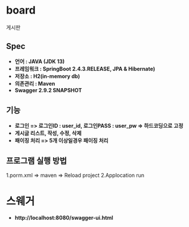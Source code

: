 # board
게시판
## Spec
- **언어 : JAVA (JDK 13)**
- **프레임워크 : SpringBoot 2.4.3.RELEASE, JPA & Hibernate)**
- **저장소 : H2(in-memory db)**
- **의존관리 : Maven**
- **Swagger 2.9.2 SNAPSHOT**

## 기능
- **로그인 => 로그인ID : user_id, 로그인PASS : user_pw => 하드코딩으로 고정**
- **게시글 리스트, 작성, 수정, 삭제**
- **패이징 처리 => 5개 이상일경우 패이징 처리**

## 프로그램 실행 방법
1.porm.xml => maven => Reload project
2.Applocation run

# 스웨거
- **http://localhost:8080/swagger-ui.html**
